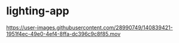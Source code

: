 # lighting-app



https://user-images.githubusercontent.com/28990749/140839421-1951f4ec-49e0-4ef4-8ffa-dc396c9c8f85.mov


